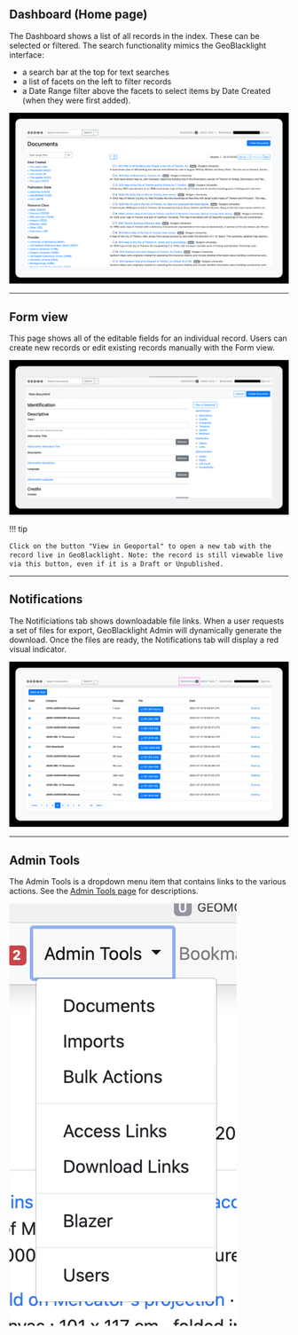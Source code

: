 ## Dashboard (Home page)

The Dashboard shows a list of all records in the index. These can be selected or filtered. The search functionality mimics the GeoBlacklight interface:

* a search bar at the top for text searches
* a list of facets on the left to filter records
* a Date Range filter above the facets to select items by Date Created (when they were first added).

![](images/dashboard.png)


----------
## Form view

This page shows all of the editable fields for an individual record. Users can create new records or edit existing records manually with the Form view.

![](images/formView.png)

!!! tip

	Click on the button "View in Geoportal" to open a new tab with the record live in GeoBlacklight. Note: the record is still viewable live via this button, even if it is a Draft or Unpublished.

------------
## Notifications

The Notificiations tab shows downloadable file links. When a user requests a set of files for export, GeoBlacklight Admin will dynamically generate the download. Once the files are ready, the Notifications tab will display a red visual indicator.

![](images/notifications.png)

------------
## Admin Tools

The Admin Tools is a dropdown menu item that contains links to the various actions. See the [Admin Tools page](admin-tools.md) for descriptions.

![](images/adminTools.png)

